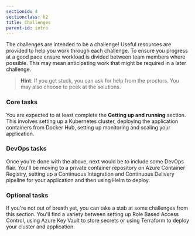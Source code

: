 ```yaml
---
sectionid: 4
sectionclass: h2
title: Challenges
parent-id: intro
---
```


The challenges are intended to be a challenge! Useful resources are provided to help you work through each challenge. To ensure you progress at a good pace ensure workload is divided between team members where possible. This may mean anticipating work that might be required in a later challenge.

> **Hint**: If you get stuck, you can ask for help from the proctors. You may also choose to peek at the solutions.

### Core tasks

You are expected to at least complete the **Getting up and running** section. This involves setting up a Kubernetes cluster, deploying the application containers from Docker Hub, setting up monitoring and scaling your application.

### DevOps tasks

Once you're done with the above, next would be to include some DevOps flair. You'll be moving to a private container repository on Azure Container Registry, setting up a Continuous Integration and Continuous Delivery pipeline for your application and then using Helm to deploy.

### Optional tasks

If you're not out of breath yet, you can take a stab at some challenges from this section. You'll find a variety between setting up Role Based Access Control, using Azure Key Vault to store secrets or using Terraform to deploy your cluster and application.
